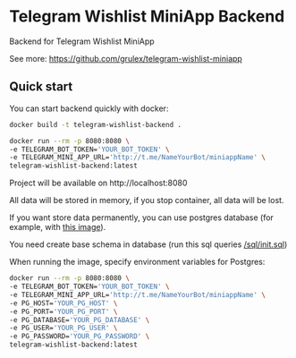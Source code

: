 # Telegram Wishlist MiniApp Backend

Backend for Telegram Wishlist MiniApp

See more: https://github.com/grulex/telegram-wishlist-miniapp

## Quick start
You can start backend quickly with docker:
```bash
docker build -t telegram-wishlist-backend .
```
```bash
docker run --rm -p 8080:8080 \
-e TELEGRAM_BOT_TOKEN='YOUR_BOT_TOKEN' \
-e TELEGRAM_MINI_APP_URL='http://t.me/NameYourBot/miniappName' \
telegram-wishlist-backend:latest
```
Project will be available on http://localhost:8080

All data will be stored in memory, if you stop container, all data will be lost.

If you want store data permanently, you can use postgres database (for example, with [this image](https://hub.docker.com/_/postgres)).

You need create base schema in database (run this sql queries [/sql/init.sql](https://github.com/grulex/go-wishlist/blob/main/sql/init.sql))

When running the image, specify environment variables for Postgres:
```bash
docker run --rm -p 8080:8080 \
-e TELEGRAM_BOT_TOKEN='YOUR_BOT_TOKEN' \
-e TELEGRAM_MINI_APP_URL='http://t.me/NameYourBot/miniappName' \
-e PG_HOST='YOUR_PG_HOST' \
-e PG_PORT='YOUR_PG_PORT' \
-e PG_DATABASE='YOUR_PG_DATABASE' \
-e PG_USER='YOUR_PG_USER' \
-e PG_PASSWORD='YOUR_PG_PASSWORD' \
telegram-wishlist-backend:latest
```
